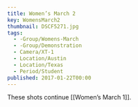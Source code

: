 ```yaml
---
title: Women’s March 2
key: WomensMarch2
thumbnail: DSCF5271.jpg
tags:
  - -Group/Womens-March
  - -Group/Demonstration
  - Camera/XT-1
  - Location/Austin
  - Location/Texas
  - Period/Student
published: 2017-01-22T00:00
---
```

These shots continue [[Women’s March 1]].